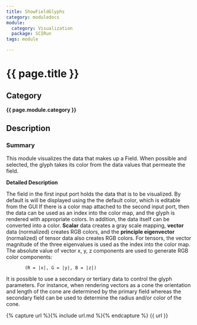 ```yaml
---
title: ShowFieldGlyphs
category: moduledocs
module:
  category: Visualization
  package: SCIRun
tags: module

---
```


# {{ page.title }}

## Category

**{{ page.module.category }}**

## Description

### Summary

This module visualizes the data that makes up a Field. When possible and selected, the glyph takes its color from the data values that permeate the field.

**Detailed Description**

The field in the first input port holds the data that is to be visualized. By default is will be displayed using the the default color, which is editable from the GUI If there is a color map attached to the second input port, then the data can be used as an index into the color map, and the glyph is rendered with appropriate colors. In addition, the data itself can be converted into a color. **Scalar** data creates a gray scale mapping, **vector** data (normalized) creates RGB colors, and the **principle eigenvector** (normalized) of tensor data also creates RGB colors. For tensors, the vector magnitude of the three eigenvalues is used as the index into the color map. The absolute value of vector x, y, z components are used to generate RGB color components:

```
       (R = |x|, G = |y|, B = |z|)
```

It is possible to use a secondary or tertiary data to control the glyph parameters. For instance, when rendering vectors as a cone the orientation and length of the cone are determined by the primary field whereas the secondary field can be used to determine the radius and/or color of the cone.

{% capture url %}{% include url.md %}{% endcapture %}
{{ url }}
